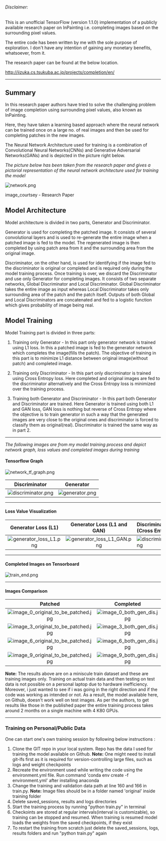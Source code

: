 ###### Disclaimer:
This is an unofficial TensorFlow (version 1.1.0) implementation of a publicly available research paper on InPainting i.e. completing images based on the surrounding pixel values.

The entire code has been written by me with the sole purpose of exploration. I don't have any intention of gaining any monetary benefits, whatsoever, from it.

The research paper can be found at the below location.

<http://iizuka.cs.tsukuba.ac.jp/projects/completion/en/>


______________________________________


## Summary

In this research paper authors have tried to solve the challenging problem of image completion using surrounding pixel values, also known as InPainting.

Here, they have taken a learning based approach where the neural network can be trained once on a large no. of real images and then be used for completing patches in the new images.

The Neural Network Architecture used for training is a combination of Convolutional Neural Networks(CNNs) and Generative Adversarial Networks(GANs) and is depicted in the picture right below.


*The picture below has been taken from the research paper and gives a pictorial representation of the neural network architecture used for training the model*

![network.png](metadata/images/network.png)

image_courtsey - Research Paper


## Model Architecture

Model architecture is divided in two parts, Generator and Discriminator.


Generator is used for completing the patched image. It consists of several convolutional layers and is used to re-generate the entire image when a patched image is fed to the model.
The regenerated image is then completed by using patch area from it and the surrounding area from the original image.

Discriminator, on the other hand, is used for identifying if the image fed to the discriminator is original or completed and is required only during the model training process.
Once training is over, we discard the Discriminator and use only Generator for completing images. It consists of two separate networks, Global Discriminator and Local Discriminator.
Global Discriminator takes the entire image as input whereas Local Discriminator takes only surrounding area of the patch and the patch itself. Outputs of both Global and Local Discriminators are
concatenated and fed to a logistic function which gives probability of image being real.


## Model Training

Model Training part is divided in three parts:

1. Training only Generator - In this part only generator network is trained using L1 loss. In this a patched image is fed to the generator network which completes the image(fills the patch).
The objective of training in this part is to minimize L1 distance between original image(without patch) and completed image.

2. Training only Discriminator - In this part only discriminator is trained using Cross Entropy loss. Here completed and original images are fed to the discriminator alternatively and
the Cross Entropy loss is minimized over the training process.

3. Training both Generator and Discriminator - In this part both Generator and Discriminator are trained. Here Generator is trained using both L1 and GAN loss, GAN loss is nothing but reverse of Cross Entropy
where the objective is to train generator in such a way that the generated images are very close to the original ones and discriminator is forced to classify them as original(real).
Discriminator is trained the same way as in part 2.
______________________________________

*The following images are from my model training process and depict network graph, loss values and completed images during training*


#### Tensorflow Graph


![network_tf_graph.png](metadata/images/network_tf_graph.png)


Discriminator           |  Generator
:-------------------------:|:-------------------------:
![discriminator.png](metadata/images/discriminator.png) |  ![generator.png](metadata/images/generator.png)
______________________________________


#### Loss Value Visualization


Generator Loss (L1)        |Generator Loss (L1 and GAN)|  Discriminator Loss (Cross Entropy)
:-------------------------:|:-------------------------:|:------------------------
![generator_loss_L1.png](metadata/images/generator_loss_L1.png)|![generator_loss_L1_GAN.png](metadata/images/generator_loss_L1_GAN.png)|![discriminator_loss.png](metadata/images/discriminator_loss.png)

______________________________________


####  Completed Images on Tensorboard


![train_end.png](metadata/images/train_end.png)
______________________________________


#### Images Comparison


Patched | Completed | Patched | Completed | Patched | Completed
:-------------------------:|:-------------------------:|:------------------------:|:------------------------|:------------------------:|:------------------------
![image_0_original_to_be_patched.jpg](results/train/main_session/image_0_original_to_be_patched.jpg)|![image_0_both_gen_dis.jpg](results/train/main_session/image_0_both_gen_dis.jpg)|![image_1_original_to_be_patched.jpg](results/train/main_session/image_1_original_to_be_patched.jpg)|![image_1_both_gen_dis.jpg](results/train/main_session/image_1_both_gen_dis.jpg)|![image_2_original_to_be_patched.jpg](results/train/main_session/image_2_original_to_be_patched.jpg)|![image_2_both_gen_dis.jpg](results/train/main_session/image_2_both_gen_dis.jpg)
![image_3_original_to_be_patched.jpg](results/train/main_session/image_3_original_to_be_patched.jpg)|![image_3_both_gen_dis.jpg](results/train/main_session/image_3_both_gen_dis.jpg)|![image_4_original_to_be_patched.jpg](results/train/main_session/image_4_original_to_be_patched.jpg)|![image_4_both_gen_dis.jpg](results/train/main_session/image_4_both_gen_dis.jpg)|![image_5_original_to_be_patched.jpg](results/train/main_session/image_5_original_to_be_patched.jpg)|![image_5_both_gen_dis.jpg](results/train/main_session/image_5_both_gen_dis.jpg)
![image_6_original_to_be_patched.jpg](results/train/main_session/image_6_original_to_be_patched.jpg)|![image_6_both_gen_dis.jpg](results/train/main_session/image_6_both_gen_dis.jpg)|![image_7_original_to_be_patched.jpg](results/train/main_session/image_7_original_to_be_patched.jpg)|![image_7_both_gen_dis.jpg](results/train/main_session/image_7_both_gen_dis.jpg)|![image_8_original_to_be_patched.jpg](results/train/main_session/image_8_original_to_be_patched.jpg)|![image_8_both_gen_dis.jpg](results/train/main_session/image_8_both_gen_dis.jpg)
![image_9_original_to_be_patched.jpg](results/train/main_session/image_9_original_to_be_patched.jpg)|![image_9_both_gen_dis.jpg](results/train/main_session/image_9_both_gen_dis.jpg)|![image_10_original_to_be_patched.jpg](results/train/main_session/image_10_original_to_be_patched.jpg)|![image_10_both_gen_dis.jpg](results/train/main_session/image_10_both_gen_dis.jpg)|![image_11_original_to_be_patched](results/train/main_session/image_11_original_to_be_patched.jpg)|![image_11_both_gen_dis](results/train/main_session/image_11_both_gen_dis.jpg)


**Note:** The results above are on a miniscule train dataset and these are training images only. Training on actual train data and then testing on test data is not possible on a personal laptop due to hardware inefficiency. Moreover, i just wanted to see if i was going in the right direction and if the code was working as intended or not. As a result, the model available here, on Github, doesn't work well on test images.
      As per the authors, to get results like those in the published paper the entire training process takes around 2 months on a single machine with 4 K80 GPUs.

______________________________________


### Training on Personal/Public Data


One can start one's own training session by following below instructions :

1. Clone the GIT repo in your local system. Repo has the data I used for training the model available on Github. **Note:** One might need to install git-lfs first as it is required for version-controlling large files, such as logs and weight checkpoints
2. Recreate the environment used while writing the code using the environment.yml file. Run command 'conda env create -f environment.yml' after installing anaconda
3. Change the training and validation data path at line 160 and 166 in train.py. **Note:** Image files should be in a folder named 'original' inside training folder
4. Delete saved_sessions, results and logs directories
5. Start the training process by running "python train.py" in terminal
6. Checkoints are stored at regular intervals(interval is customizable), so training can be stopped and resumed. When training is resumed model loads the weights from the saved checkpoints, if they exist
7. To restart the training from scratch just delete the saved_sessions, logs, results folders and run "python train.py" again
